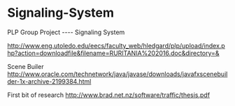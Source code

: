 # Signaling-System
PLP Group Project ----  Signaling System

http://www.eng.utoledo.edu/eecs/faculty_web/hledgard/plp/upload/index.php?action=downloadfile&filename=RURITANIA%202016.doc&directory=&


Scene Builer
http://www.oracle.com/technetwork/java/javase/downloads/javafxscenebuilder-1x-archive-2199384.html


First bit of research
http://www.brad.net.nz/software/traffic/thesis.pdf
